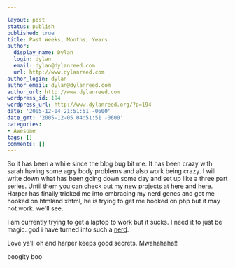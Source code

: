 ```yaml
---

layout: post
status: publish
published: true
title: Past Weeks, Months, Years
author:
  display_name: Dylan
  login: dylan
  email: dylan@dylanreed.com
  url: http://www.dylanreed.com
author_login: dylan
author_email: dylan@dylanreed.com
author_url: http://www.dylanreed.com
wordpress_id: 194
wordpress_url: http://www.dylanreed.org/?p=194
date: '2005-12-04 21:51:51 -0600'
date_gmt: '2005-12-05 04:51:51 -0600'
categories:
- Awesome
tags: []
comments: []
---
```


So it has been a while since the blog bug bit me. It has been crazy with sarah having some agry body problems and also work being crazy. I will write down what has been going down some day and set up like a three part series. Until them you can check out my new projects at [here][1] and [here][2]. Harper has finally tricked me into embracing my nerd genes and got me hooked on htmland xhtml, he is trying to get me hooked on php but it may not work. we'll see.

   [1]: http://www.northernauto.net
   [2]: http://www.clownsareawesome.com

I am currently trying to get a laptop to work but it sucks. I need it to just be magic. god i have turned into such a [nerd][3].

   [3]: http://www.clownsareawesome.com/street1.html

Love ya'll oh and harper keeps good secrets. Mwahahaha!!

boogity boo
